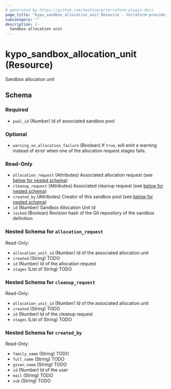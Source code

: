 ```yaml
---
# generated by https://github.com/hashicorp/terraform-plugin-docs
page_title: "kypo_sandbox_allocation_unit Resource - terraform-provider-kypo"
subcategory: ""
description: |-
  Sandbox allocation unit
---
```


# kypo_sandbox_allocation_unit (Resource)

Sandbox allocation unit



<!-- schema generated by tfplugindocs -->
## Schema

### Required

- `pool_id` (Number) Id of associated sandbox pool

### Optional

- `warning_on_allocation_failure` (Boolean) If `true`, will emit a warning instead of error when one of the allocation request stages fails.

### Read-Only

- `allocation_request` (Attributes) Associated allocation request (see [below for nested schema](#nestedatt--allocation_request))
- `cleanup_request` (Attributes) Associated cleanup request (see [below for nested schema](#nestedatt--cleanup_request))
- `created_by` (Attributes) Creator of this sandbox pool (see [below for nested schema](#nestedatt--created_by))
- `id` (Number) Sandbox Allocation Unit Id
- `locked` (Boolean) Revision hash of the Git repository of the sandbox definition

<a id="nestedatt--allocation_request"></a>
### Nested Schema for `allocation_request`

Read-Only:

- `allocation_unit_id` (Number) Id of the associated allocation unit
- `created` (String) TODO
- `id` (Number) Id of the allocation request
- `stages` (List of String) TODO


<a id="nestedatt--cleanup_request"></a>
### Nested Schema for `cleanup_request`

Read-Only:

- `allocation_unit_id` (Number) Id of the associated allocation unit
- `created` (String) TODO
- `id` (Number) Id of the cleanup request
- `stages` (List of String) TODO


<a id="nestedatt--created_by"></a>
### Nested Schema for `created_by`

Read-Only:

- `family_name` (String) TODO
- `full_name` (String) TODO
- `given_name` (String) TODO
- `id` (Number) Id of the user
- `mail` (String) TODO
- `sub` (String) TODO


